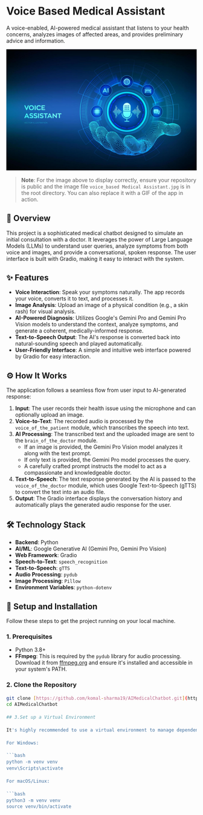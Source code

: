 # Voice Based Medical Assistant

A voice-enabled, AI-powered medical assistant that listens to your health concerns, analyzes images of affected areas, and provides preliminary advice and information.

![Project Demo](voice_based%20Medical%20Assistant.jpg)

> **Note**: For the image above to display correctly, ensure your repository is public and the image file `voice_based Medical Assistant.jpg` is in the root directory. You can also replace it with a GIF of the app in action.

## 📝 Overview

This project is a sophisticated medical chatbot designed to simulate an initial consultation with a doctor. It leverages the power of Large Language Models (LLMs) to understand user queries, analyze symptoms from both voice and images, and provide a conversational, spoken response. The user interface is built with Gradio, making it easy to interact with the system.

## ✨ Features

- **Voice Interaction**: Speak your symptoms naturally. The app records your voice, converts it to text, and processes it.
- **Image Analysis**: Upload an image of a physical condition (e.g., a skin rash) for visual analysis.
- **AI-Powered Diagnosis**: Utilizes Google's Gemini Pro and Gemini Pro Vision models to understand the context, analyze symptoms, and generate a coherent, medically-informed response.
- **Text-to-Speech Output**: The AI's response is converted back into natural-sounding speech and played automatically.
- **User-Friendly Interface**: A simple and intuitive web interface powered by Gradio for easy interaction.

## ⚙️ How It Works

The application follows a seamless flow from user input to AI-generated response:

1.  **Input**: The user records their health issue using the microphone and can optionally upload an image.
2.  **Voice-to-Text**: The recorded audio is processed by the `voice_of_the_patient` module, which transcribes the speech into text.
3.  **AI Processing**: The transcribed text and the uploaded image are sent to the `brain_of_the_doctor` module.
    - If an image is provided, the Gemini Pro Vision model analyzes it along with the text prompt.
    - If only text is provided, the Gemini Pro model processes the query.
    - A carefully crafted prompt instructs the model to act as a compassionate and knowledgeable doctor.
4.  **Text-to-Speech**: The text response generated by the AI is passed to the `voice_of_the_doctor` module, which uses Google Text-to-Speech (gTTS) to convert the text into an audio file.
5.  **Output**: The Gradio interface displays the conversation history and automatically plays the generated audio response for the user.

## 🛠️ Technology Stack

- **Backend**: Python
- **AI/ML**: Google Generative AI (Gemini Pro, Gemini Pro Vision)
- **Web Framework**: Gradio
- **Speech-to-Text**: `speech_recognition`
- **Text-to-Speech**: `gTTS`
- **Audio Processing**: `pydub`
- **Image Processing**: `Pillow`
- **Environment Variables**: `python-dotenv`

## 🚀 Setup and Installation

Follow these steps to get the project running on your local machine.

### 1. Prerequisites

- Python 3.8+
- **FFmpeg**: This is required by the `pydub` library for audio processing. Download it from [ffmpeg.org](https://ffmpeg.org/download.html) and ensure it's installed and accessible in your system's PATH.

### 2. Clone the Repository

```bash
git clone [https://github.com/komal-sharma19/AIMedicalChatbot.git](https://github.com/komal-sharma19/AIMedicalChatbot.git)
cd AIMedicalChatbot

## 3.Set up a Virtual Environment

It's highly recommended to use a virtual environment to manage dependencies and avoid conflicts.

For Windows:

```bash
python -m venv venv
venv\Scripts\activate

For macOS/Linux:

```bash
python3 -m venv venv
source venv/bin/activate

